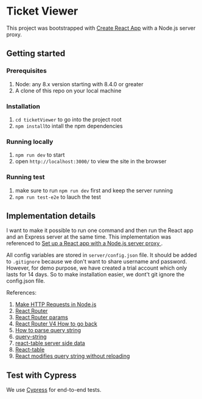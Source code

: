 # Ticket Viewer
This project was bootstrapped with [Create React App](https://github.com/facebook/create-react-app) with a Node.js server proxy.

## Getting started

### Prerequisites
1. Node: any 8.x version starting with 8.4.0 or greater
2. A clone of this repo on your local machine

### Installation
1. `cd ticketViewer` to go into the project root
2. `npm install`to intall the npm dependencies

### Running locally
1. `npm run dev` to start
2. open `http://localhost:3000/` to view the site in the browser


### Running test
1. make sure to run `npm run dev` first and keep the server running
2. `npm run test-e2e` to lauch the test

## Implementation details

I want to make it possible to run one command and then run the React app and an Express server at the same time.  This implementation was referenced to [Set up a React app with a Node.js server proxy
](https://www.twilio.com/blog/react-app-with-node-js-server-proxy).

All config variables are stored in `server/config.json` file. It should be added to `.gitignore` because we don't want to share username and password. However, for demo purpose, we have created a trial account which only lasts for 14 days. So to make installation easier, we dont't git ignore the config.json file.



References: 

1. [Make HTTP Requests in Node.js](https://www.twilio.com/blog/2017/08/http-requests-in-node-js.html)
2. [React Router](https://reacttraining.com/react-router/web/example/basic)
3. [React Router params](https://scotch.io/courses/using-react-router-4/route-params)
4. [React Router V4 How to go back](https://stackoverflow.com/questions/46681387/react-router-v4-how-to-go-back)
5. [How to parse query string](https://stackoverflow.com/questions/43216569/how-to-get-query-parameters-in-react-router-v4)
6. [query-string](https://github.com/sindresorhus/query-string)
7. [react-table server side data](https://codesandbox.io/s/github/tannerlinsley/react-table/tree/master/archives/v6-examples/react-table-server-side-data)
8. [React-table](https://github.com/tannerlinsley/react-table/tree/v6#props)
9. [React modifies query string without reloading](https://stackoverflow.com/questions/10970078/modifying-a-query-string-without-reloading-the-page)

## Test with Cypress
We use [Cypress](https://www.cypress.io/) for end-to-end tests. 

